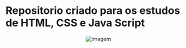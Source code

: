 # Repositorio criado para os estudos de HTML, CSS e Java Script

<p align="center">
  <img aling="center" scr="https://i.pinimg.com/originals/48/db/d3/48dbd3dd282e90737625bda891e34f1b.gif" alt="imagem">
</p>
